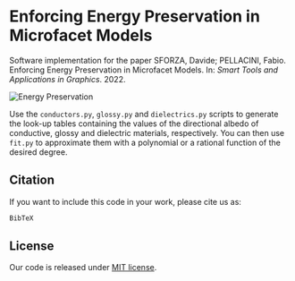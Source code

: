 # Enforcing Energy Preservation in Microfacet Models

Software implementation for the paper SFORZA, Davide; PELLACINI, Fabio.
Enforcing Energy Preservation in Microfacet Models. In: *Smart Tools and
Applications in Graphics*. 2022.

![Energy Preservation](teaser.png)

Use the `conductors.py`, `glossy.py` and `dielectrics.py` scripts to generate
the look-up tables containing the values of the directional albedo of
conductive, glossy and dielectric materials, respectively. You can then use
`fit.py` to approximate them with a polynomial or a rational function of the
desired degree.

## Citation
If you want to include this code in your work, please cite us as:

```latex
BibTeX
```

## License

Our code is released under [MIT license](LICENSE).
